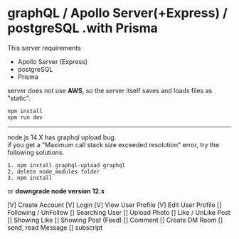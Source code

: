 # graphQL / Apollo Server(+Express) / postgreSQL .with Prisma

This server requirements

- Apollo Server (Express)
- postgreSQL
- Prisma

server does not use **AWS**, so the server itself saves and loads files as "static".

```
npm install
npm run dev
```

---

node.js 14.X has graphql upload bug.  
if you get a "Maximum call stack size exceeded resolution" error, try the following solutions.

    1. npm install graphql-upload graphql
    2. delete node_modules folder
    3. npm install

or **downgrade node version 12.x**

[V] Create Account
[V] Login
[V] View User Profile
[V] Edit User Profile
[] Following / UnFollow
[] Searching User
[] Upload Photo
[] Like / UnLike Post
[] Showing Like
[] Showing Post (Feed)
[] Comment
[] Create DM Room
[] send, read Message
[] subscript
